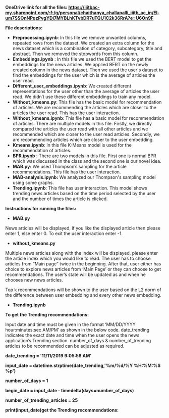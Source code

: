 ﻿**OneDrive link for all the files: <https://iiitbac-my.sharepoint.com/:f:/g/personal/chaithanya_challapalli_iiitb_ac_in/El-um7SSOnNPqzPvgYDj7MYBLhKTvbDR7uTQU1C2k36RrA?e=U6On9F>**

**File descriptions:**

- **Preprocessing.ipynb**: In this file we remove unwanted columns, repeated rows from the dataset. We created an extra column for the news dataset which is a combination of category, subcategory, title and abstract. Then we removed the stopwords from this column.
- **Embeddings.ipynb** : In this file we used the BERT model to get the embeddings for the news articles. We applied BERT on the newly created column in the news dataset. Then we used the user's dataset to find the embeddings for the user which is the average of articles the user read.
- **Different\_user\_embeddings.ipynb**: We created different representations for the user other than the average of articles the user read. We didn’t use these different embeddings to train any model.
- **Without\_kmeans.py**: This file has the basic model for recommendation of articles. We are recommending the articles which are closer to the articles the user read. This has the user interaction.
- **Without\_kmeans.ipynb**: This file has a basic model for recommendation of articles. There are multiple models in this file. Firstly, we directly compared the articles the user read with all other articles and we recommended which are closer to the user read articles. Secondly, we are recommending articles which are closer to the user embedding.
- **Kmeans.ipynb**: In this file K-Means model is used for the recommendation of articles.
- **BPR.ipynb** : There are two models in this file. First one is normal BPR which was discussed in the class and the second one is our novel idea.
- **MAB.py:** We used Thompson’s sampling for the article recommendations. This file has the user interaction.
- **MAB-analysis.ipynb:** We analyzed our Thompson's sampling model using some graphs.
- **Trending.ipynb**: This file has user interaction. This model shows trending news articles based on the time period selected by the user and the number of times the article is clicked.

**Instructions for running the files:**

- **MAB.py** 

News articles will be displayed, if you like the displayed article then please enter 1, else enter 0. To exit the user interaction enter -1.


- **without\_kmeans.py**

Multiple news articles along with the index will be displayed, please enter the article index which you would like to read. The user has to choose articles from “Main page” twice in the beginning. After that, user either has choice to explore news articles from ‘Main Page’ or they can choose to get recommendations. The user’s state will be updated as and when he chooses new news articles.

Top k recommendations will be shown to the user based on the L2 norm of the difference between user embedding and every other news embedding.

- **Trending.ipynb**

**To get the Trending recommendations:**

Input date and time must be given in the format ‘MM/DD/YYYY hour:minutes:sec AM/PM’ as shown in the below code. date\_trending indicates the exact date and time when the user opens the news application’s Trending section. number\_of\_days & number\_of\_trending articles to be recommended can be adjusted as required.

**date\_trending = '11/11/2019 9:05:58 AM'**

**input\_date = datetime.strptime(date\_trending,'%m/%d/%Y %H:%M:%S %p')**

**number\_of\_days = 1**

**begin\_date = input\_date - timedelta(days=number\_of\_days)**

**number\_of\_trending\_articles = 25**

**print(input\_date)get the Trending recommendations:**


